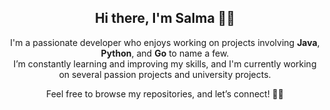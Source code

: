 <div align="center">

## Hi there, I'm Salma 👋🏻

I'm a passionate developer who enjoys working on projects involving **Java**, **Python**, and **Go** to name a few.  
I’m constantly learning and improving my skills, and I'm currently working on several passion projects and university projects.

Feel free to browse my repositories, and let’s connect! 👩‍💻

</div>
